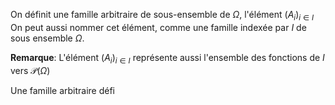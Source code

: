 On définit une famille arbitraire de sous-ensemble de $\Omega$, l'élément $(A_i)_{i\in I}$
On peut aussi nommer cet élément, comme une famille indexée par $I$ de sous ensemble $\Omega$.

**Remarque**: L'élément $(A_i)_{i\in I}$ représente aussi l'ensemble des fonctions de $I$ vers $\mathcal{P}(\Omega)$

Une famille arbitraire défi

